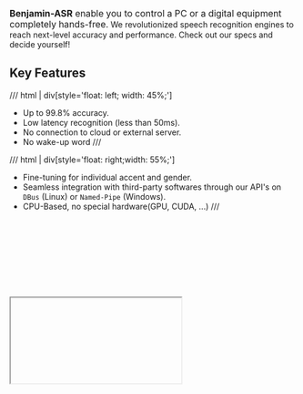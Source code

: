 <span style="font-size: 15.8px;">**Benjamin-ASR** enable you to control a PC or a digital equipment completely hands-free.</span> We revolutionized speech recognition engines to reach next-level accuracy and performance. Check out our specs and decide yourself!

## Key Features
/// html | div[style='float: left; width: 45%;']
- Up to 99.8% accuracy.
- Low latency recognition (less than 50ms).
- No connection to cloud or external server.
- No wake-up word
///

/// html | div[style='float: right;width: 55%;']
- Fine-tuning for individual accent and gender.
- Seamless integration with third-party softwares through our API's on `DBus` (Linux) or `Named-Pipe` (Windows).
- CPU-Based, no special hardware(GPU, CUDA, ...)
///

<div class="video-container" onclick="showVideo()" style="display:block; margin: 150px auto 30px;">
  <div class="thumbnail"></div>
  <iframe 
    id="videoIframe"
    class="iframe-embed"
    src=""
    allow="autoplay; encrypted-media"
    allowfullscreen >
  </iframe>
</div>